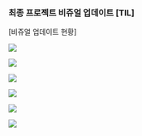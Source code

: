
### 최종 프로젝트 비쥬얼 업데이트 [TIL]

  
[비쥬얼 업데이트 현황]

  

[![](https://blogger.googleusercontent.com/img/b/R29vZ2xl/AVvXsEi6qgf1nuIUS6gEOaWhEXTqR5EwnW44e2GxKoW6T73uDn1ELVY1JoqXqiDKSdZxbDYuv2aI4yplDTlj95HXDknFGtd7s0aqZgKh2h4yb-rbypAmOI7y4QyUaS8_Ycmsma-14wKqY8CRMesyyfg3XeMop8f3Y4sYkrT2Ul3h0M7wn7eBv33_HEu4arMTnjGW/s320/%EC%8A%A4%ED%81%AC%EB%A6%B0%EC%83%B7%202024-02-06%20212745.png)](https://www.blogger.com/blog/post/edit/3583706664799492072/1560348763115139883#)

  

[![](https://blogger.googleusercontent.com/img/b/R29vZ2xl/AVvXsEgDdLVj_oKHIxTlOqViorPck1VJ_qhnPh78jOZBgwquXhFQBhCDPQ8bx0xABUa0A0MI2WgWgcjkGhFcopw7_8hqlCLmSobu1WYBltZ4LEPAR79QwxFIaGJRnnDwMprn90Hj8_xhwnX3Eqkvdf8EWpMYtgQ_LOpcUP92P2JyeNRZHvtIAx9MXG7xJF45r_ue/s320/%EC%8A%A4%ED%81%AC%EB%A6%B0%EC%83%B7%202024-02-06%20212935.png)](https://www.blogger.com/blog/post/edit/3583706664799492072/1560348763115139883#)

  

[![](https://blogger.googleusercontent.com/img/b/R29vZ2xl/AVvXsEgjso5XUvINL20HgUp7Q-luU-stA3ubYsBmmXiPHKBIPdAqQNeySUSZNtcOvvnNrOpv8MSxzDJN7ZH13D646114gerfJCc0LYe6t-u2CrfoZIaKqCrvWmxOPwa6SYYybvoVZWZkL6xgV0V8VdG_GxXj1nSiaA0hPOeUrLJXjCW_uJ8yvcAl2DEFs4fUbP-7/s320/%EC%8A%A4%ED%81%AC%EB%A6%B0%EC%83%B7%202024-02-06%20212954.png)](https://www.blogger.com/blog/post/edit/3583706664799492072/1560348763115139883#)

  

[![](https://blogger.googleusercontent.com/img/b/R29vZ2xl/AVvXsEiU7QCjc3BgFr85X-i19sMu_8WD6C-oPhyphenhyphenPZEfUup_W6ToMIiN0sIhNTK8V92GOIlRF0qje_2QMnEq3Tnjhj4xvKCiG9ljd79Kch6dNzzv4CT1qcfmO4RIr9vMwz-Uy5ImW5wgozfrq6TXQwGOlZewLfUgDOSGy1LKGrcQZAJp5rRZh72i5Yg1o2kPvbBTE/s320/%EC%8A%A4%ED%81%AC%EB%A6%B0%EC%83%B7%202024-02-06%20213057.png)](https://www.blogger.com/blog/post/edit/3583706664799492072/1560348763115139883#)

  

[![](https://blogger.googleusercontent.com/img/b/R29vZ2xl/AVvXsEj-vIHZsaw0EeBgJY_DHMu5j5bU5_dnzn2Jq30c5Ent626liw_NkG3GKvrChS_9gpuNmE2gKWkW1NboM6JatCJnsEec5hC6LR0P9FAtOm1xn0O4yxbaLpKD2UZLFYcq73XrJdKpeyPO_5iewAZD0GRtT8hyWhTNHA2WdvWGD0n9NRFhiVWjXfYdb6Ibm7tX/s320/%EC%8A%A4%ED%81%AC%EB%A6%B0%EC%83%B7%202024-02-06%20213312.png)](https://www.blogger.com/blog/post/edit/3583706664799492072/1560348763115139883#)

  

[![](https://blogger.googleusercontent.com/img/b/R29vZ2xl/AVvXsEirx8Zf02hsI06aFISkZKAzjwjgV9HiW6gq-O4BbrDAjuqRmYgzHXwaqHUxRAoMeB5k-bqcIoFiY9gvsqNwvNPG4HMFe_3-bWQV6g74WfOYvxDbSJypai2KC2tWDS6-Wd4hgXEOJ2PMaNSKYlkzwDpV7q4GYZdI7HBVhRM6KmP7YklST8Mvc_39psEUcFRF/s320/%EC%8A%A4%ED%81%AC%EB%A6%B0%EC%83%B7%202024-02-06%20213345.png)](https://www.blogger.com/blog/post/edit/3583706664799492072/1560348763115139883#)